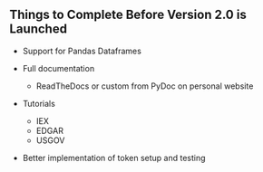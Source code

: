 ## Things to Complete Before Version 2.0 is Launched


* Support for Pandas Dataframes


* Full documentation
  - ReadTheDocs or custom from PyDoc on personal website


* Tutorials
  - IEX
  - EDGAR
  - USGOV


* Better implementation of token setup and testing
